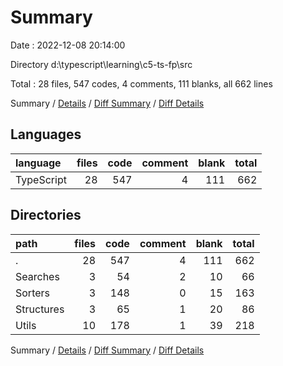 # Summary

Date : 2022-12-08 20:14:00

Directory d:\\typescript\\learning\\c5-ts-fp\\src

Total : 28 files,  547 codes, 4 comments, 111 blanks, all 662 lines

Summary / [Details](details.md) / [Diff Summary](diff.md) / [Diff Details](diff-details.md)

## Languages
| language | files | code | comment | blank | total |
| :--- | ---: | ---: | ---: | ---: | ---: |
| TypeScript | 28 | 547 | 4 | 111 | 662 |

## Directories
| path | files | code | comment | blank | total |
| :--- | ---: | ---: | ---: | ---: | ---: |
| . | 28 | 547 | 4 | 111 | 662 |
| Searches | 3 | 54 | 2 | 10 | 66 |
| Sorters | 3 | 148 | 0 | 15 | 163 |
| Structures | 3 | 65 | 1 | 20 | 86 |
| Utils | 10 | 178 | 1 | 39 | 218 |

Summary / [Details](details.md) / [Diff Summary](diff.md) / [Diff Details](diff-details.md)